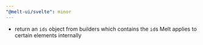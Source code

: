 ```yaml
---
"@melt-ui/svelte": minor
---
```


- return an `ids` object from builders which contains the `id`s Melt applies to certain elements internally
